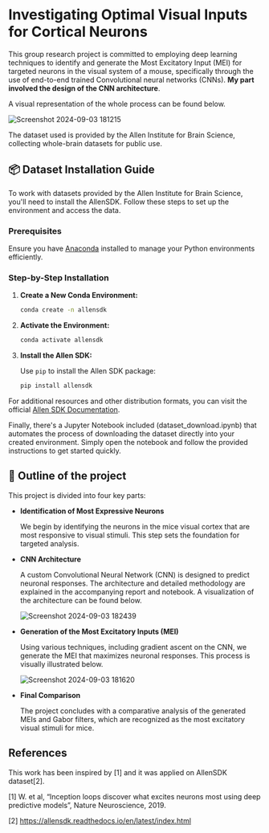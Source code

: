 # Investigating Optimal Visual Inputs for Cortical Neurons

This group research project is committed to employing deep learning techniques to identify and generate the Most Excitatory Input (MEI) for targeted neurons in the visual system of a mouse, specifically through the use of end-to-end trained Convolutional neural networks (CNNs). 
**My part involved the design of the CNN architecture**. 

A visual representation of the whole process can be found below.

![Screenshot 2024-09-03 181215](https://github.com/user-attachments/assets/a12f8450-bb11-4a5b-a469-f316b144e712)

The dataset used is provided by the Allen Institute for Brain Science, collecting whole-brain datasets for public use.

## 📦 Dataset Installation Guide

To work with datasets provided by the Allen Institute for Brain Science, you'll need to install the AllenSDK. Follow these steps to set up the environment and access the data.

### Prerequisites
Ensure you have [Anaconda](https://www.anaconda.com/products/distribution) installed to manage your Python environments efficiently.

### Step-by-Step Installation

1. **Create a New Conda Environment:**
   
   ```bash
   conda create -n allensdk
   ```
2. **Activate the Environment:**
   
   ```bash
   conda activate allensdk
   ```
3. **Install the Allen SDK:**
   
   Use `pip` to install the Allen SDK package:
   ```bash
   pip install allensdk
   ```
For additional resources and other distribution formats, you can visit the official [Allen SDK Documentation](https://allensdk.readthedocs.io/en/latest/).

Finally, there's a Jupyter Notebook included (dataset_download.ipynb) that automates the process of downloading the dataset directly into your created environment. Simply open the notebook and follow the provided instructions to get started quickly.

## 🚀 Outline of the project
This project is divided into four key parts:

- **Identification of Most Expressive Neurons**

  We begin by identifying the neurons in the mice visual cortex that are most responsive to visual stimuli. This step sets the foundation for targeted analysis.
  
- **CNN Architecture**

  A custom Convolutional Neural Network (CNN) is designed to predict neuronal responses. The architecture and detailed methodology are explained in the accompanying report and notebook. A visualization of the architecture can be found below.
  
   ![Screenshot 2024-09-03 182439](https://github.com/user-attachments/assets/f56298e0-f788-4331-a9e9-f54518c60637)


- **Generation of the Most Excitatory Inputs (MEI)**

  Using various techniques, including gradient ascent on the CNN, we generate the MEI that maximizes neuronal responses. This process is visually illustrated below.
  
   ![Screenshot 2024-09-03 181620](https://github.com/user-attachments/assets/42fb5212-628e-49d1-a551-d545076f0081)

- **Final Comparison**

  The project concludes with a comparative analysis of the generated MEIs and Gabor filters, which are recognized as the most excitatory visual stimuli for mice.


## References

This work has been inspired by [1] and it was applied on AllenSDK dataset[2].

[1] W. et al, “Inception loops discover what excites neurons most using deep predictive models”, Nature Neuroscience, 2019.

[2] https://allensdk.readthedocs.io/en/latest/index.html
